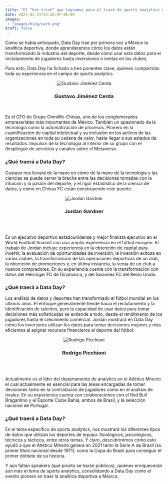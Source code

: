 ```yaml
---
title: "El “hat-trick” que logramos para el track de sports analytics en Data Day México 2023"
date: 2023-02-21T13:26:07-06:00
images: 
 - "images/blog/card.png" 
draft: false
---
```


Como se había anticipado, Data Day trae por primera vez a México la analítica deportiva, donde aprenderemos cómo los datos están transformando la industria del deporte, desde cómo usar esta datos para el reclutamiento de jugadores hasta inversiones o ventas en los clubes.

Para esto, Data Day ha fichado a tres ponentes clave, quienes compartirán toda su experiencia en el campo de sports analytics.

<center>
<img src="/dataday/images/gustavo-jimenez-cerda.webp" class="img-fluid" alt="Gustavo Jiménez Cerda">
<br>

### Gustavo Jiménez Cerda
</center>


<br>

Es el CFO de Grupo Omnilife-Chivas, uno de los conglomerados empresariales más importantes de México. También un apasionado de la tecnología como la automatización de procesos. Pionero en la cuantificación de capital intelectual y su inclusión en los activos de las organizaciones en toda su cadena de valor, hasta llegar a sus estados de resultados. Impulsor de la tecnología al interior de su grupo con el despliegue de servicios y canales sobre el Metaverso.


### ¿Qué traerá a Data Day?

Gustavo nos llevará de la mano en cómo de la mano de la tecnología y las ciencias se puede cerrar la brecha entre las decisiones tomadas con la intuición y la pasión del deporte, y el rigor estadístico de la ciencia de datos, y cómo en Chivas FC están construyendo este puente.

<center>
<img src="/dataday/images/jordan-gardner.jpg" class="img-fluid" alt="Jordan Gardner">
<br>

### Jordan Gardner
</center>
<br><br>

Es un ejecutivo deportivo estadounidense y mejor finalista ejecutivo en el World Football Summit con una amplia experiencia en el fútbol europeo. El trabajo de Jordan incluye experiencia en la obtención de capital para invertir, la evaluación de oportunidades de inversión, la inversión exitosa en varios clubes, la transformación de las operaciones deportivas de un club, la obtención de promociones y, en última instancia, la venta de un club a nuevos compradores. En su experiencia cuenta con la transformación con datos del Helsingør FC de Dinamarca, y del Swansea FC del Reino Unido.


### ¿Qué traerá a Data Day?

Los análisis de datos y deportes han transformado el fútbol mundial en los últimos años. El enfoque generalmente tiende hacia el reclutamiento y la identificación de talentos, pero la capacidad de usar datos para tomar decisiones más sofisticadas se extiende a todo, desde el rendimiento de los jugadores hasta el crecimiento comercial. Jordan mostrará en Data Day cómo los inversores utilizan los datos para tomar decisiones mejores y más eficientes al asignar recursos financieros al deporte del fútbol.

<center>
<img src="/dataday/images/rodrigo-piccioni.png" class="img-fluid" alt="Rodrigo Picchioni">

<br>

### Rodrigo Picchioni
</center>
<br><br>

Actualmente es el líder del departamento de analytics en el Atlético Mineiro el cual actualmente es esencial para las áreas encargadas de tomar decisiones tanto en la contratación de jugadores como en el análisis de rivales. En su experiencia cuenta con colaboraciones con el Red Bull Bragantino y el Esporte Clube Bahia, ambos de Brasil, y la selección nacional de Portugal.


### ¿Qué traerá a Data Day?

En el tema específico de sports analytics, nos mostrará los diferentes tipos de datos que utilizan los deportes de equipo: fisiológicos, psicológicos, técnicos y tácticos, entre otros temas. Y claro, descubrirémos cómo esto ayudó a que el Atlético Mineiro ganara en 2021 tanto la Serie A de Brasil (su primer título nacional desde 1971), como la Copa do Brasil para conseguir el primer doblete de su historia.

Y aún faltan speakers (que pronto se harán públicos), quienes enriquecerán aún más el tema de sports analytics, consolidando a Data Day como el evento pionero en traer la analítica deportiva a México.

